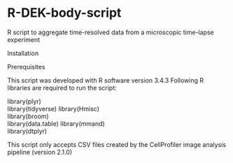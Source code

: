 # R-DEK-body-script
R script to aggregate time-resolved data from a microscopic time-lapse experiment

Installation

Prerequisites

This script was developed with R software version 3.4.3
Following R libraries are required to run the script:

library(plyr)          
library(tidyverse) 
library(Hmisc)  
library(broom)     
library(data.table)
library(mmand)    
library(dtplyr) 

This script only accepts CSV files created by the CellProfiler image analysis pipeline (version 2.1.0)
